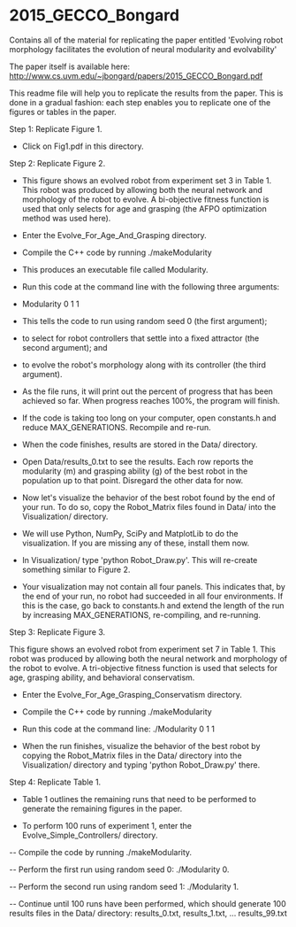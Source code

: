 # 2015_GECCO_Bongard
Contains all of the material for replicating the paper entitled 'Evolving robot morphology
facilitates the evolution of neural modularity and evolvability'

The paper itself is available here: http://www.cs.uvm.edu/~jbongard/papers/2015_GECCO_Bongard.pdf

This readme file will help you to replicate the results from the paper. This is done in a gradual
fashion: each step enables you to replicate one of the figures or tables in the paper.

Step 1: Replicate Figure 1.

- Click on Fig1.pdf in this directory.

Step 2: Replicate Figure 2.

- This figure shows an evolved robot from experiment set 3 in Table 1. This robot was produced
  by allowing both the neural network and morphology of the robot to evolve. A bi-objective
  fitness function is used that only selects for age and grasping (the AFPO optimization
  method was used here).

- Enter the Evolve_For_Age_And_Grasping directory.

- Compile the C++ code by running ./makeModularity

- This produces an executable file called Modularity.

- Run this code at the command line with the following three arguments:

- Modularity 0 1 1

- This tells the code to run using random seed 0 (the first argument);

- to select for robot controllers that settle into a fixed attractor (the second argument); and

- to evolve the robot's morphology along with its controller (the third argument).

- As the file runs, it will print out the percent of progress that has been achieved so far.
  When progress reaches 100%, the program will finish.

- If the code is taking too long on your computer, open constants.h and reduce MAX_GENERATIONS.
  Recompile and re-run.

- When the code finishes, results are stored in the Data/ directory.

- Open Data/results_0.txt to see the results. Each row reports the modularity (m) and grasping
  ability (g) of the best robot in the population up to that point. Disregard the other data
  for now.

- Now let's visualize the behavior of the best robot found by the end of your run. To do so,
  copy the Robot_Matrix files found in Data/ into the Visualization/ directory.

- We will use Python, NumPy, SciPy and MatplotLib to do the visualization. If you are missing any
  of these, install them now.

- In Visualization/ type 'python Robot_Draw.py'. This will re-create something similar to Figure 2.

- Your visualization may not contain all four panels. This indicates that, by the end of your run,
  no robot had succeeded in all four environments. If this is the case, go back to constants.h
  and extend the length of the run by increasing MAX_GENERATIONS, re-compiling, and re-running. 

Step 3: Replicate Figure 3.

This figure shows an evolved robot from experiment set 7 in Table 1. This robot was produced by allowing both the neural network and morphology of the robot to evolve. A tri-objective fitness function is used that selects for age, grasping ability, and behavioral conservatism.

- Enter the Evolve_For_Age_Grasping_Conservatism directory.

- Compile the C++ code by running ./makeModularity

- Run this code at the command line: ./Modularity 0 1 1

- When the run finishes, visualize the behavior of the best robot by copying the Robot_Matrix
  files in the Data/ directory into the Visualization/ directory and typing 'python Robot_Draw.py'
  there.

Step 4: Replicate Table 1.

- Table 1 outlines the remaining runs that need to be performed to generate the remaining
  figures in the paper.

- To perform 100 runs of experiment 1, enter the Evolve_Simple_Controllers/ directory.

-- Compile the code by running ./makeModularity.

-- Perform the first run using random seed 0: ./Modularity 0.

-- Perform the second run using random seed 1: ./Modularity 1.

-- Continue until 100 runs have been performed, which should generate 100 results files in the
  Data/ directory: results_0.txt, results_1.txt, ... results_99.txt


